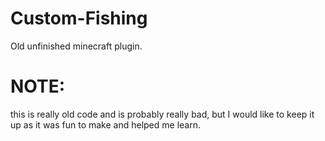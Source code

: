 # Custom-Fishing
Old unfinished minecraft plugin.

# NOTE:
this is really old code and is probably really bad, but I would like to keep it up as it was fun to make and helped me learn.
